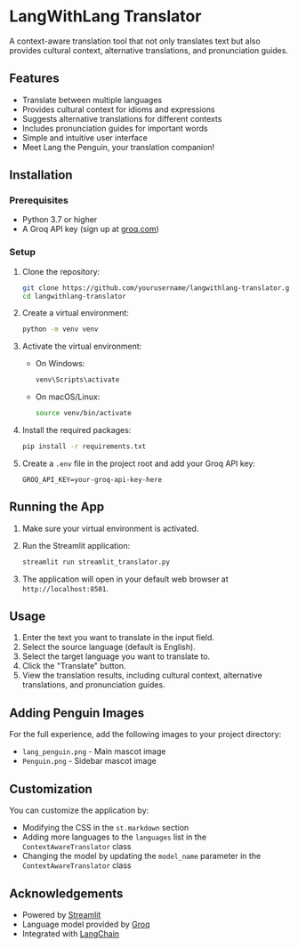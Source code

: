 # LangWithLang Translator

A context-aware translation tool that not only translates text but also provides cultural context, alternative translations, and pronunciation guides.

## Features

- Translate between multiple languages
- Provides cultural context for idioms and expressions
- Suggests alternative translations for different contexts
- Includes pronunciation guides for important words
- Simple and intuitive user interface
- Meet Lang the Penguin, your translation companion!

## Installation

### Prerequisites

- Python 3.7 or higher
- A Groq API key (sign up at [groq.com](https://groq.com))

### Setup

1. Clone the repository:
   ```bash
   git clone https://github.com/yourusername/langwithlang-translator.git
   cd langwithlang-translator
   ```

2. Create a virtual environment:
   ```bash
   python -m venv venv
   ```

3. Activate the virtual environment:
   - On Windows:
     ```bash
     venv\Scripts\activate
     ```
   - On macOS/Linux:
     ```bash
     source venv/bin/activate
     ```

4. Install the required packages:
   ```bash
   pip install -r requirements.txt
   ```

5. Create a `.env` file in the project root and add your Groq API key:
   ```
   GROQ_API_KEY=your-groq-api-key-here
   ```

## Running the App

1. Make sure your virtual environment is activated.

2. Run the Streamlit application:
   ```bash
   streamlit run streamlit_translator.py
   ```

3. The application will open in your default web browser at `http://localhost:8501`.

## Usage

1. Enter the text you want to translate in the input field.
2. Select the source language (default is English).
3. Select the target language you want to translate to.
4. Click the "Translate" button.
5. View the translation results, including cultural context, alternative translations, and pronunciation guides.

## Adding Penguin Images

For the full experience, add the following images to your project directory:
- `lang_penguin.png` - Main mascot image
- `Penguin.png` - Sidebar mascot image

## Customization

You can customize the application by:
- Modifying the CSS in the `st.markdown` section
- Adding more languages to the `languages` list in the `ContextAwareTranslator` class
- Changing the model by updating the `model_name` parameter in the `ContextAwareTranslator` class


## Acknowledgements

- Powered by [Streamlit](https://streamlit.io/)
- Language model provided by [Groq](https://groq.com/)
- Integrated with [LangChain](https://www.langchain.com/)
